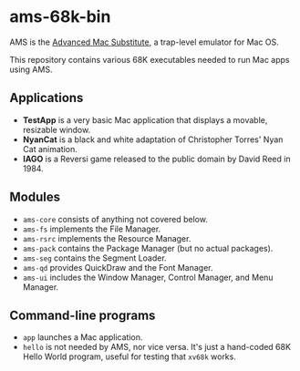 ams-68k-bin
===========

AMS is the [Advanced Mac Substitute][AMS], a trap-level emulator for Mac OS.

This repository contains various 68K executables needed to run Mac apps using AMS.

Applications
------------

  * **TestApp** is a very basic Mac application that displays a movable, resizable window.
  * **NyanCat** is a black and white adaptation of Christopher Torres' Nyan Cat animation.
  * **IAGO** is a Reversi game released to the public domain by David Reed in 1984.

Modules
-------

  * `ams-core` consists of anything not covered below.
  * `ams-fs` implements the File Manager.
  * `ams-rsrc` implements the Resource Manager.
  * `ams-pack` contains the Package Manager (but no actual packages).
  * `ams-seg` contains the Segment Loader.
  * `ams-qd` provides QuickDraw and the Font Manager.
  * `ams-ui` includes the Window Manager, Control Manager, and Menu Manager.
  
Command-line programs
---------------------

  * `app` launches a Mac application.
  * `hello` is not needed by AMS, nor vice versa.  It's just a hand-coded 68K Hello World program, useful for testing that `xv68k` works.

[AMS]:  <https://www.v68k.org/advanced-mac-substitute/>
